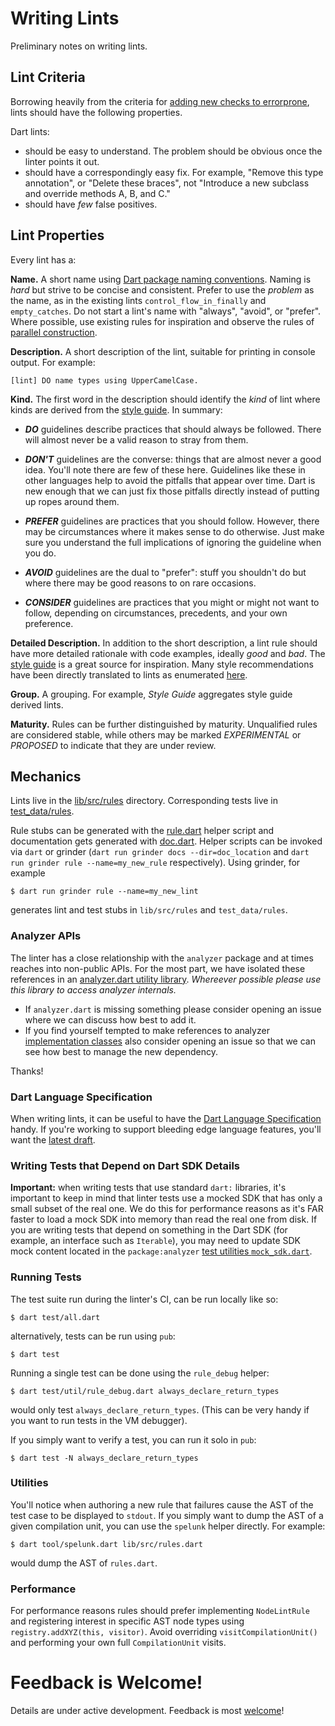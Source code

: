 # Writing Lints

Preliminary notes on writing lints.

## Lint Criteria

Borrowing heavily from the criteria for [adding new checks to errorprone],
lints should have the following properties.

Dart lints:

* should be easy to understand.  The problem should be obvious once the linter
  points it out.
* should have a correspondingly easy fix.  For example, "Remove this type
  annotation", or "Delete these braces", not "Introduce a new subclass and
  override methods A, B, and C."
* should have *few* false positives.

## Lint Properties

Every lint has a:

**Name.** A short name using [Dart package naming conventions].  Naming is
*hard* but strive to be concise and consistent.  Prefer to use the _problem_ as
the name, as in the existing lints `control_flow_in_finally` and
`empty_catches`.  Do not start a lint's name with "always", "avoid", or
"prefer".  Where possible, use existing rules for inspiration and observe the
rules of [parallel construction].

**Description.** A short description of the lint, suitable for printing in
console output.  For example:

```
[lint] DO name types using UpperCamelCase.
```

**Kind.** The first word in the description should identify the *kind* of lint
where kinds are derived from the [style guide]. In summary:

* ***DO*** guidelines describe practices that should always be followed.  There
will almost never be a valid reason to stray from them.

* ***DON'T*** guidelines are the converse: things that are almost never a good
idea.  You'll note there are few of these here.  Guidelines like these in other
languages help to avoid the pitfalls that appear over time.  Dart is new enough
that we can just fix those pitfalls directly instead of putting up ropes around
them.

* ***PREFER*** guidelines are practices that you should follow.  However, there
may be circumstances where it makes sense to do otherwise.  Just make sure you
understand the full implications of ignoring the guideline when you do.

* ***AVOID*** guidelines are the dual to "prefer": stuff you shouldn't do but
where there may be good reasons to on rare occasions.

* ***CONSIDER*** guidelines are practices that you might or might not want to
follow, depending on circumstances, precedents, and your own preference.

**Detailed Description.** In addition to the short description, a lint rule
should have more detailed rationale with code examples, ideally *good* and
*bad*.  The [style guide] is a great source for inspiration.  Many style
recommendations have been directly translated to lints as enumerated
[here][lints].

**Group.**  A grouping.  For example, *Style Guide* aggregates style guide
derived lints.

**Maturity.** Rules can be further distinguished by maturity.  Unqualified rules
are considered stable, while others may be marked *EXPERIMENTAL* or *PROPOSED*
to indicate that they are under review.

## Mechanics

Lints live in the [lib/src/rules] directory. Corresponding tests live in
[test_data/rules]. 

Rule stubs can be generated with the [rule.dart] helper script and documentation
gets generated with [doc.dart].  Helper scripts can be invoked via `dart` or
grinder (`dart run grinder docs --dir=doc_location` and
`dart run grinder rule --name=my_new_rule` respectively).  Using grinder, for
example

    $ dart run grinder rule --name=my_new_lint
    
generates lint and test stubs in `lib/src/rules` and `test_data/rules`.

### Analyzer APIs

The linter has a close relationship with the `analyzer` package and at times
reaches into non-public APIs.  For the most part, we have isolated these
references in an [analyzer.dart utility library].  *Whereever possible please
use this library to access analyzer internals.*  

  * If `analyzer.dart` is missing something please consider opening an issue
    where we can discuss how best to add it. 
  * If you find yourself tempted to make references to analyzer
    [implementation classes][implementation_imports] also consider opening an
    issue so that we can see how best to manage the new dependency.
  
Thanks!

### Dart Language Specification

When writing lints, it can be useful to have the [Dart Language Specification]
handy.  If you're working to support bleeding edge language features, you'll
want the [latest draft][draft language spec]. 

### Writing Tests that Depend on Dart SDK Details

**Important:** when writing tests that use standard `dart:` libraries, it's
important to keep in mind that linter tests use a mocked SDK that has only a
small subset of the real one.  We do this for performance reasons as it's FAR
faster to load a mock SDK into memory than read the real one from disk.  If you
are writing tests that depend on something in the Dart SDK (for example, an
interface such as `Iterable`), you may need to update SDK mock content located
in the `package:analyzer` [test utilities `mock_sdk.dart`][mock_sdk.dart].

### Running Tests

The test suite run during the linter's CI, can be run locally like so:

    $ dart test/all.dart

alternatively, tests can be run using `pub`:

    $ dart test
    
Running a single test can be done using the `rule_debug` helper:

    $ dart test/util/rule_debug.dart always_declare_return_types
    
would only test `always_declare_return_types`.  (This can be very handy if you
want to run tests in the VM debugger).

If you simply want to verify a test, you can run it solo in `pub`:

    $ dart test -N always_declare_return_types

### Utilities

You'll notice when authoring a new rule that failures cause the AST of the test
case to be displayed to `stdout`.  If you simply want to dump the AST of a given
compilation unit, you can use the `spelunk` helper directly.  For example:

    $ dart tool/spelunk.dart lib/src/rules.dart
    
would dump the AST of `rules.dart`.

### Performance

For performance reasons rules should prefer implementing `NodeLintRule` and
registering interest in specific AST node types using
`registry.addXYZ(this, visitor)`.  Avoid overriding `visitCompilationUnit()` and
performing your own full `CompilationUnit` visits.

# Feedback is Welcome!

Details are under active development.  Feedback is most [welcome][issues]!

[adding new checks to errorprone]: https://github.com/google/error-prone/wiki/Criteria-for-new-checks
[Dart package naming conventions]: https://dart.dev/tools/pub/pubspec#name
[parallel construction]: https://en.wikipedia.org/wiki/Parallelism_(grammar)
[style guide]: https://dart.dev/effective-dart/style/
[lints]: https://dart-lang.github.io/linter/lints/
[lib/src/rules]: https://github.com/dart-lang/linter/tree/main/lib/src/rules
[test_data/rules]: https://github.com/dart-lang/linter/tree/main/test_data/rules
[rule.dart]: https://github.com/dart-lang/linter/blob/main/tool/rule.dart
[doc.dart]: https://github.com/dart-lang/linter/blob/main/tool/doc.dart
[analyzer.dart utility library]: https://github.com/dart-lang/linter/blob/main/lib/src/analyzer.dart
[implementation_imports]: https://dart-lang.github.io/linter/lints/implementation_imports.html
[Dart Language Specification]: https://dart.dev/guides/language/spec
[draft language spec]: https://spec.dart.dev/DartLangSpecDraft.pdf
[mock_sdk.dart]: https://github.com/dart-lang/sdk/blob/main/pkg/analyzer/lib/src/test_utilities/mock_sdk.dart
[issues]: https://github.com/dart-lang/linter/issues
